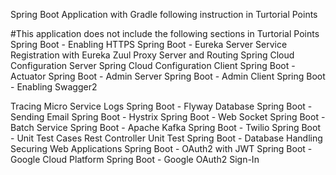Spring Boot Application with Gradle following instruction in Turtorial Points

#This application does not include the following sections in Turtorial Points
Spring Boot - Enabling HTTPS
Spring Boot - Eureka Server
Service Registration with Eureka
Zuul Proxy Server and Routing
Spring Cloud Configuration Server
Spring Cloud Configuration Client
Spring Boot - Actuator
Spring Boot - Admin Server
Spring Boot - Admin Client
Spring Boot - Enabling Swagger2

Tracing Micro Service Logs
Spring Boot - Flyway Database
Spring Boot - Sending Email
Spring Boot - Hystrix
Spring Boot - Web Socket
Spring Boot - Batch Service
Spring Boot - Apache Kafka
Spring Boot - Twilio
Spring Boot - Unit Test Cases
Rest Controller Unit Test
Spring Boot - Database Handling
Securing Web Applications
Spring Boot - OAuth2 with JWT
Spring Boot - Google Cloud Platform
Spring Boot - Google OAuth2 Sign-In
